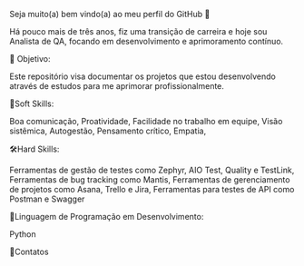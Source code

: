 Seja muito(a) bem vindo(a) ao meu perfil do GitHub 👋


Há pouco mais de três anos, fiz uma transição de carreira e hoje sou Analista de QA, focando em desenvolvimento e aprimoramento contínuo.


🎯 Objetivo:


Este repositório visa documentar os projetos que estou desenvolvendo através de estudos para me aprimorar profissionalmente. 


🤝Soft Skills:

Boa comunicação,
Proatividade,
Facilidade no trabalho em equipe,
Visão sistêmica,
Autogestão,
Pensamento crítico,
Empatia,



🛠️Hard Skills:

Ferramentas de gestão de testes como Zephyr, AIO Test, Quality e TestLink,
Ferramentas de bug tracking como Mantis,
Ferramentas de gerenciamento de projetos como Asana, Trello e Jira,
Ferramentas para testes de API como Postman e Swagger



🐍Linguagem de Programação em Desenvolvimento:

Python



📱Contatos
